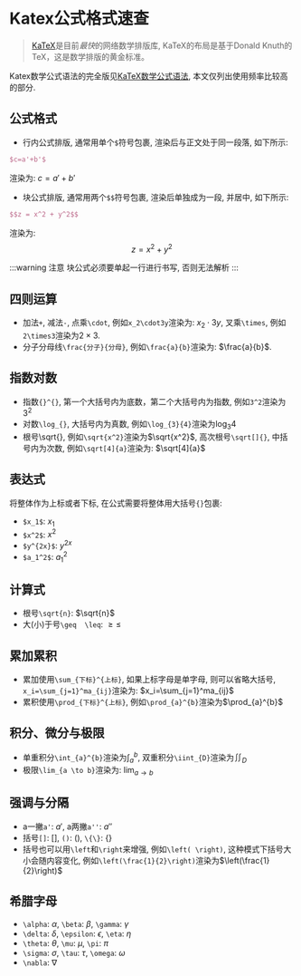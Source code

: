 # Katex公式格式速查

> [KaTeX](https://katex.org/)是目前*最快*的网络数学排版库, KaTeX的布局是基于Donald Knuth的TeX，这是数学排版的黄金标准。

Katex数学公式语法的完全版见[KaTeX数学公式语法](https://blog.csdn.net/Leytton/article/details/103745169/), 本文仅列出使用频率比较高的部分.

## 公式格式

- 行内公式排版, 通常用单个`$`符号包裹, 渲染后与正文处于同一段落, 如下所示:

```tex
$c=a'+b'$
```

渲染为: $c=a'+b'$

- 块公式排版, 通常用两个`$$`符号包裹, 渲染后单独成为一段, 并居中, 如下所示:

```tex
$$z = x^2 + y^2$$
```

渲染为:
$$z = x^2 + y^2$$

:::warning 注意
块公式必须要单起一行进行书写, 否则无法解析
:::

## 四则运算

- 加法`+`, 减法`-`, 点乘`\cdot`, 例如`x_2\cdot3y`渲染为: $x_2\cdot3y$, 叉乘`\times`, 例如`2\times3`渲染为$2\times3$. 
- 分子分母线`\frac{分子}{分母}`, 例如`\frac{a}{b}`渲染为: $\frac{a}{b}$.

## 指数对数

- 指数`{}^{}`, 第一个大括号内为底数，第二个大括号内为指数, 例如`3^2`渲染为$3^2$
- 对数`\log_{}`, 大括号内为真数, 例如`\log_{3}{4}`渲染为$\log_{3}{4}$
- 根号\sqrt{}, 例如`\sqrt{x^2}`渲染为$\sqrt{x^2}$, 高次根号`\sqrt[]{}`, 中括号内为次数, 例如`\sqrt[4]{a}`渲染为: $\sqrt[4]{a}$

## 表达式

将整体作为上标或者下标, 在公式需要将整体用大括号`{}`包裹:  
- `$x_1$`: $x_1$
- `$x^2$`: $x^2$
- `$y^{2x}$`: $y^{2x}$  
- `$a_1^2$`: $a_1^2$

## 计算式

- 根号`\sqrt{n}`: $\sqrt{n}$
- 大(小)于号`\geq  \leq`: $\geq  \leq$

## 累加累积

- 累加使用`\sum_{下标}^{上标}`, 如果上标字母是单字母, 则可以省略大括号, `x_i=\sum_{j=1}^ma_{ij}`渲染为: $x_i=\sum_{j=1}^ma_{ij}$
- 累积使用`\prod_{下标}^{上标}`, 例如`\prod_{a}^{b}`渲染为$\prod_{a}^{b}$

## 积分、微分与极限

- 单重积分`\int_{a}^{b}`渲染为$\int_{a}^{b}$, 双重积分`\iint_{D}`渲染为$\iint_{D}$
- 极限`\lim_{a \to b}`渲染为: $\lim_{a \to b}$

## 强调与分隔

- a一撇`a'`: $a'$, a两撇`a''`: $a''$
- 括号`[]`: $[]$, `()`: $()$, `\{\}`: $\{\}$
- 括号也可以用`\left`和`\right`来增强, 例如`\left( \right)`, 这种模式下括号大小会随内容变化, 例如`\left(\frac{1}{2}\right)`渲染为$\left(\frac{1}{2}\right)$

## 希腊字母

- `\alpha`: $\alpha$, `\beta`: $\beta$, `\gamma`: $\gamma$
- `\delta`: $\delta$, `\epsilon`: $\epsilon$, `\eta`: $\eta$
- `\theta`: $\theta$, `\mu`: $\mu$, `\pi`: $\pi$
- `\sigma`: $\sigma$, `\tau`: $\tau$, `\omega`: $\omega$
- `\nabla`: $\nabla$
